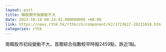 ```yaml
---
layout: post
title: 韓股開市後變動不大
date: 2023-10-18 08:14:42.000000000 +08:00
link: https://news.rthk.hk/rthk/ch/component/k2/1723617-20231018.htm
categories: rthk
---
```


南韓股市初段變動不大。首爾綜合指數較早時報2459點，跌近1點。
